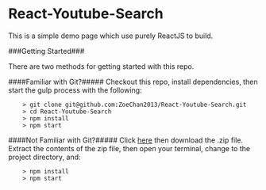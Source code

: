 # React-Youtube-Search

This is a simple demo page which use purely ReactJS to build.

###Getting Started###

There are two methods for getting started with this repo.

####Familiar with Git?#####
Checkout this repo, install dependencies, then start the gulp process with the following:

```
	> git clone git@github.com:ZoeChan2013/React-Youtube-Search.git
	> cd React-Youtube-Search
	> npm install
	> npm start
```

####Not Familiar with Git?#####
Click [here](https://github.com/ZoeChan2013/React-Youtube-Search) then download the .zip file.  Extract the contents of the zip file, then open your terminal, change to the project directory, and:

```
	> npm install
	> npm start
```

